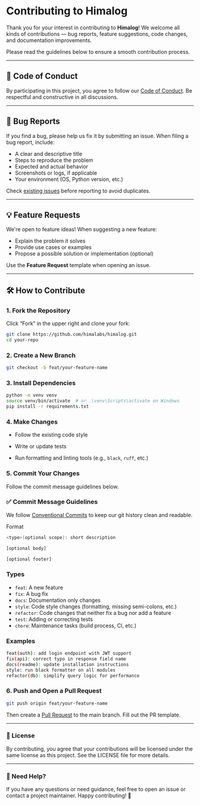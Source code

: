# Contributing to Himalog

Thank you for your interest in contributing to **Himalog**! We welcome all kinds of contributions — bug reports, feature suggestions, code changes, and documentation improvements.

Please read the guidelines below to ensure a smooth contribution process.

---

## 📜 Code of Conduct

By participating in this project, you agree to follow our [Code of Conduct](./CODE_OF_CONDUCT.md). Be respectful and constructive in all discussions.

---

## 🐞 Bug Reports

If you find a bug, please help us fix it by submitting an issue. When filing a bug report, include:

- A clear and descriptive title
- Steps to reproduce the problem
- Expected and actual behavior
- Screenshots or logs, if applicable
- Your environment (OS, Python version, etc.)

Check [existing issues](https://github.com/himalabs/himalog/issues) before reporting to avoid duplicates.

---

## 💡 Feature Requests

We're open to feature ideas! When suggesting a new feature:

- Explain the problem it solves
- Provide use cases or examples
- Propose a possible solution or implementation (optional)

Use the **Feature Request** template when opening an issue.

---

## 🛠️ How to Contribute

### 1. Fork the Repository

Click “Fork” in the upper right and clone your fork:

```bash
git clone https://github.com/himalabs/himalog.git
cd your-repo
```
### 2. Create a New Branch
```bash
git checkout -b feat/your-feature-name
```
### 3. Install Dependencies
```bash
python -m venv venv
source venv/bin/activate  # or .\venv\Scripts\activate on Windows
pip install -r requirements.txt
```

### 4. Make Changes
- Follow the existing code style

- Write or update tests

- Run formatting and linting tools (e.g., `black`, `ruff`, etc.)

### 5. Commit Your Changes
Follow the commit message guidelines below.


### ✅ Commit Message Guidelines
We follow [Conventional Commits](https://www.conventionalcommits.org/)  to keep our git history clean and readable.

Format
```bash
<type>(optional scope): short description

[optional body]

[optional footer]
```

### Types
- `feat`: A new feature
- `fix`: A bug fix
- `docs`: Documentation only changes
- `style`: Code style changes (formatting, missing semi-colons, etc.)
- `refactor`: Code changes that neither fix a bug nor add a feature
- `test`: Adding or correcting tests
- `chore`: Maintenance tasks (build process, CI, etc.)


### Examples
```bash
feat(auth): add login endpoint with JWT support
fix(api): correct typo in response field name
docs(readme): update installation instructions
style: run black formatter on all modules
refactor(db): simplify query logic for performance
```

### 6. Push and Open a Pull Request
```bash
git push origin feat/your-feature-name
```
Then create a [Pull Request](https://github.com/himalabs/himalog/pulls) to the main branch. Fill out the PR template.

---

### 📃 License
By contributing, you agree that your contributions will be licensed under the same license as this project. See the LICENSE file for more details.

---

### 🙋 Need Help?
If you have any questions or need guidance, feel free to open an issue or contact a project maintainer.
Happy contributing! 🚀